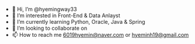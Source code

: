 - 👋 Hi, I’m @hyemingway33
- 👀 I’m interested in Front-End & Data Anlayst
- 🌱 I’m currently learning Python, Oracle, Java & Spring 
- 💞️ I’m looking to collaborate on 
- 📫 How to reach me 6019hyemin@naver.com or hyeminh19@gmail.com

<!---
hyemingway33/hyemingway33 is a ✨ special ✨ repository because its `README.md` (this file) appears on your GitHub profile.
You can click the Preview link to take a look at your changes.
--->
